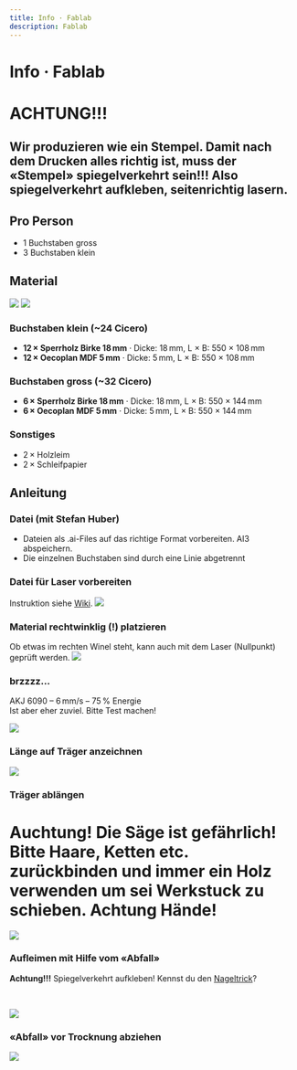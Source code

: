 ```yaml
---
title: Info · Fablab
description: Fablab
---
```


# Info · Fablab


# ACHTUNG!!!
## Wir produzieren wie ein Stempel. Damit nach dem Drucken alles richtig ist, muss der «Stempel» spiegelverkehrt sein!!! Also spiegelverkehrt aufkleben, seitenrichtig lasern.


## Pro Person
* 1 Buchstaben gross
* 3 Buchstaben klein



## Material
![](./img/IMG_7766.JPG)
![](./img/IMG_7764.JPG)

### Buchstaben klein (~24 Cicero)
* **12 × Sperrholz Birke 18 mm** · Dicke: 18 mm, L × B: 550 × 108 mm
* **12 × Oecoplan MDF 5 mm** · Dicke: 5 mm, L × B: 550 × 108 mm

### Buchstaben gross (~32 Cicero)
* **6 × Sperrholz Birke 18 mm** · Dicke: 18 mm, L × B: 550 × 144 mm
* **6 × Oecoplan MDF 5 mm** · Dicke: 5 mm, L × B: 550 × 144 mm

### Sonstiges
* 2 × Holzleim
* 2 × Schleifpapier



## Anleitung

### Datei (mit Stefan Huber)
* Dateien als .ai-Files auf das richtige Format vorbereiten. AI3 abspeichern.
* Die einzelnen Buchstaben sind durch eine Linie abgetrennt

### Datei für Laser vorbereiten
Instruktion siehe [Wiki](http://wiki.zurich.fablab.ch/AKJ_6090).
![](./img/IMG_7750.JPG)

### Material rechtwinklig (!) platzieren
Ob etwas im rechten Winel steht, kann auch mit dem Laser (Nullpunkt) geprüft werden.
![](./img/IMG_7749.JPG)

### brzzzz...
AKJ 6090 – 6 mm/s – 75 % Energie  
Ist aber eher zuviel. Bitte Test machen!

![](./img/IMG_7752.JPG)

### Länge auf Träger anzeichnen
![](./img/IMG_7756.JPG)



### Träger ablängen
# Auchtung! Die Säge ist gefährlich! Bitte Haare, Ketten etc. zurückbinden und immer ein Holz verwenden um sei Werkstuck zu schieben. Achtung Hände!

![](./img/IMG_7758.JPG)

### Aufleimen mit Hilfe vom «Abfall»
**Achtung!!!** Spiegelverkehrt aufkleben! Kennst du den [Nageltrick](https://youtu.be/dsxD4SNGGfc?t=33)?

<br />

![](./img/IMG_7767.JPG)

### «Abfall» vor Trocknung abziehen
![](./img/IMG_7768.JPG)
